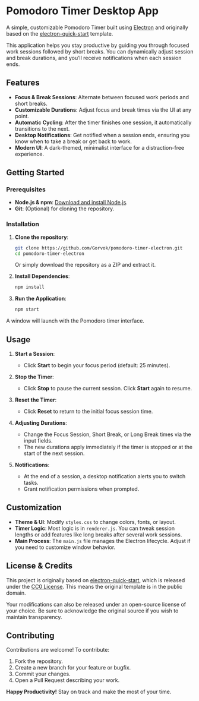 # Pomodoro Timer Desktop App

A simple, customizable Pomodoro Timer built using [Electron](https://electronjs.org/) and originally based on the [electron-quick-start](https://github.com/electron/electron-quick-start) template.

This application helps you stay productive by guiding you through focused work sessions followed by short breaks. You can dynamically adjust session and break durations, and you’ll receive notifications when each session ends.

## Features

- **Focus & Break Sessions**: Alternate between focused work periods and short breaks.
- **Customizable Durations**: Adjust focus and break times via the UI at any point.
- **Automatic Cycling**: After the timer finishes one session, it automatically transitions to the next.
- **Desktop Notifications**: Get notified when a session ends, ensuring you know when to take a break or get back to work.
- **Modern UI**: A dark-themed, minimalist interface for a distraction-free experience.

## Getting Started

### Prerequisites

- **Node.js & npm**: [Download and install Node.js](https://nodejs.org/).
- **Git**: (Optional) for cloning the repository.

### Installation

1. **Clone the repository**:
    ```bash
    git clone https://github.com/Gorvok/pomodoro-timer-electron.git
    cd pomodoro-timer-electron
    ```

   Or simply download the repository as a ZIP and extract it.

2. **Install Dependencies**:
    ```bash
    npm install
    ```

3. **Run the Application**:
    ```bash
    npm start
    ```

A window will launch with the Pomodoro timer interface.

## Usage

1. **Start a Session**:
   - Click **Start** to begin your focus period (default: 25 minutes).

2. **Stop the Timer**:
   - Click **Stop** to pause the current session. Click **Start** again to resume.

3. **Reset the Timer**:
   - Click **Reset** to return to the initial focus session time.

4. **Adjusting Durations**:
   - Change the Focus Session, Short Break, or Long Break times via the input fields.
   - The new durations apply immediately if the timer is stopped or at the start of the next session.

5. **Notifications**:
   - At the end of a session, a desktop notification alerts you to switch tasks.
   - Grant notification permissions when prompted.

## Customization

- **Theme & UI**: Modify `styles.css` to change colors, fonts, or layout.
- **Timer Logic**: Most logic is in `renderer.js`. You can tweak session lengths or add features like long breaks after several work sessions.
- **Main Process**: The `main.js` file manages the Electron lifecycle. Adjust if you need to customize window behavior.

## License & Credits

This project is originally based on [electron-quick-start](https://github.com/electron/electron-quick-start), which is released under the [CC0 License](LICENSE.md). This means the original template is in the public domain.

Your modifications can also be released under an open-source license of your choice. Be sure to acknowledge the original source if you wish to maintain transparency.

## Contributing

Contributions are welcome! To contribute:

1. Fork the repository.
2. Create a new branch for your feature or bugfix.
3. Commit your changes.
4. Open a Pull Request describing your work.

**Happy Productivity!** Stay on track and make the most of your time.
